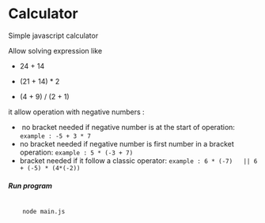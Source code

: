 # Calculator

  

Simple javascript calculator

Allow solving expression like

- 24 + 14

- (21 + 14) * 2

- (4 + 9) / (2 + 1)

  

it allow operation with negative numbers :

-  no bracket needed if negative number is at the start of operation:
	  `example : -5 + 3 * 7`
- no bracket needed if negative number is first number in a bracket operation:
	  `example : 5 * (-3 + 7)`
- bracket needed if it follow a classic operator:
	 `example : 6 * (-7)   || 6 + (-5) * (4*(-2))` 
	 

##### Run program

```bash

    node main.js

```

  

#####